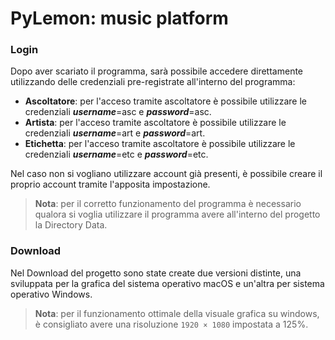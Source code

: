 # PyLemon: music platform

### Login

Dopo aver scariato il programma, sarà possibile accedere direttamente utilizzando delle credenziali pre-registrate all'interno del programma:
* **Ascoltatore**: per l'acceso tramite ascoltatore è possibile utilizzare le credenziali ***username***=asc e ***password***=asc.
* **Artista**: per l'acceso tramite ascoltatore è possibile utilizzare le credenziali ***username***=art e ***password***=art.
* **Etichetta**: per l'acceso tramite ascoltatore è possibile utilizzare le credenziali ***username***=etc e ***password***=etc.

Nel caso non si vogliano utilizzare account già presenti, è possibile creare il proprio account tramite l'apposita impostazione.
> **Nota**: per il corretto funzionamento del programma è necessario qualora si voglia utilizzare il programma avere all'interno del progetto la Directory Data.

### Download

Nel Download del progetto sono state create due versioni distinte, una sviluppata per la grafica del sistema operativo macOS e un'altra per sistema operativo Windows.

> **Nota**: per il funzionamento ottimale della visuale grafica su windows, è consigliato avere una risoluzione `1920 × 1080` impostata a 125%.
